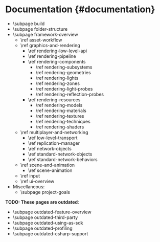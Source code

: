 Documentation {#documentation}
========================================

* \subpage build
* \subpage folder-structure
* \subpage framework-overview
    * \ref asset-workflow
    * \ref graphics-and-rendering
        * \ref rendering-low-level-api
        * \ref rendering-pipeline
        * \ref rendering-components
            * \ref rendering-subsystems
            * \ref rendering-geometries
            * \ref rendering-lights
            * \ref rendering-zones
            * \ref rendering-light-probes
            * \ref rendering-reflection-probes
        * \ref rendering-resources
            * \ref rendering-models
            * \ref rendering-materials
            * \ref rendering-textures
            * \ref rendering-techniques
            * \ref rendering-shaders
    * \ref multiplayer-and-networking
        * \ref low-level-transport
        * \ref replication-manager
        * \ref network-objects
        * \ref standard-network-objects
        * \ref standard-network-behaviors
    * \ref scene-and-animation
        * \ref scene-animation
    * \ref input
    * \ref ui-overview
* Miscellaneous:
    * \subpage project-goals

**TODO: These pages are outdated**:

* \subpage outdated-feature-overview
* \subpage outdated-third-party
* \subpage outdated-using-as-sdk
* \subpage outdated-profiling
* \subpage outdated-csharp-support
